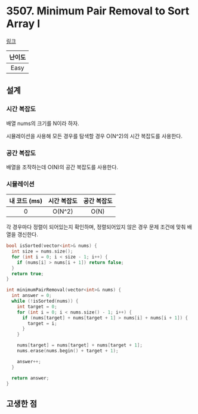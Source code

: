 # 3507. Minimum Pair Removal to Sort Array I

[링크](https://leetcode.com/problems/minimum-pair-removal-to-sort-array-i/description/)

| 난이도 |
| :----: |
|  Easy  |

## 설계

### 시간 복잡도

배열 nums의 크기를 N이라 하자.

시뮬레이션을 사용해 모든 경우를 탐색할 경우 O(N^2)의 시간 복잡도를 사용한다.

### 공간 복잡도

배열을 조작하는데 O(N)의 공간 복잡도를 사용한다.

### 시뮬레이션

| 내 코드 (ms) | 시간 복잡도 | 공간 복잡도 |
| :----------: | :---------: | :---------: |
|      0       |   O(N^2)    |    O(N)     |

각 경우마다 정렬이 되어있는지 확인하며, 정렬되어있지 않은 경우 문제 조건에 맞춰 배열을 갱신한다.

```cpp
bool isSorted(vector<int>& nums) {
  int size = nums.size();
  for (int i = 0; i < size - 1; i++) {
    if (nums[i] > nums[i + 1]) return false;
  }
  return true;
}

int minimumPairRemoval(vector<int>& nums) {
  int answer = 0;
  while (!isSorted(nums)) {
    int target = 0;
    for (int i = 0; i < nums.size() - 1; i++) {
      if (nums[target] + nums[target + 1] > nums[i] + nums[i + 1]) {
        target = i;
      }
    }

    nums[target] = nums[target] + nums[target + 1];
    nums.erase(nums.begin() + target + 1);

    answer++;
  }

  return answer;
}
```

## 고생한 점
